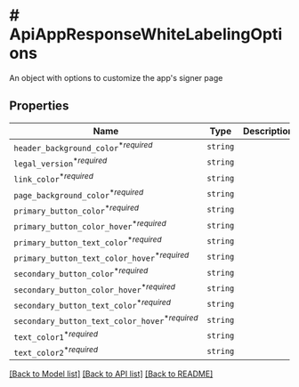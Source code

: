 # # ApiAppResponseWhiteLabelingOptions

An object with options to customize the app&#39;s signer page

## Properties

Name | Type | Description | Notes
------------ | ------------- | ------------- | -------------
| `header_background_color`<sup>*_required_</sup> | ```string``` |    |  |
| `legal_version`<sup>*_required_</sup> | ```string``` |    |  |
| `link_color`<sup>*_required_</sup> | ```string``` |    |  |
| `page_background_color`<sup>*_required_</sup> | ```string``` |    |  |
| `primary_button_color`<sup>*_required_</sup> | ```string``` |    |  |
| `primary_button_color_hover`<sup>*_required_</sup> | ```string``` |    |  |
| `primary_button_text_color`<sup>*_required_</sup> | ```string``` |    |  |
| `primary_button_text_color_hover`<sup>*_required_</sup> | ```string``` |    |  |
| `secondary_button_color`<sup>*_required_</sup> | ```string``` |    |  |
| `secondary_button_color_hover`<sup>*_required_</sup> | ```string``` |    |  |
| `secondary_button_text_color`<sup>*_required_</sup> | ```string``` |    |  |
| `secondary_button_text_color_hover`<sup>*_required_</sup> | ```string``` |    |  |
| `text_color1`<sup>*_required_</sup> | ```string``` |    |  |
| `text_color2`<sup>*_required_</sup> | ```string``` |    |  |

[[Back to Model list]](../../README.md#models) [[Back to API list]](../../README.md#endpoints) [[Back to README]](../../README.md)
